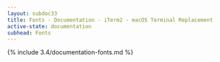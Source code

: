 ```yaml
---
layout: subdoc33
title: Fonts - Documentation - iTerm2 - macOS Terminal Replacement
active-state: documentation
subhead: Fonts
---
```

{% include 3.4/documentation-fonts.md %}
